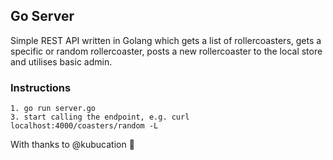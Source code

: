 ## Go Server

Simple REST API written in Golang which gets a list of rollercoasters, gets a specific or random rollercoaster, posts a new rollercoaster to the local store and utilises basic admin.

### Instructions
    1. go run server.go
    3. start calling the endpoint, e.g. curl localhost:4000/coasters/random -L
    
With thanks to @kubucation 💪